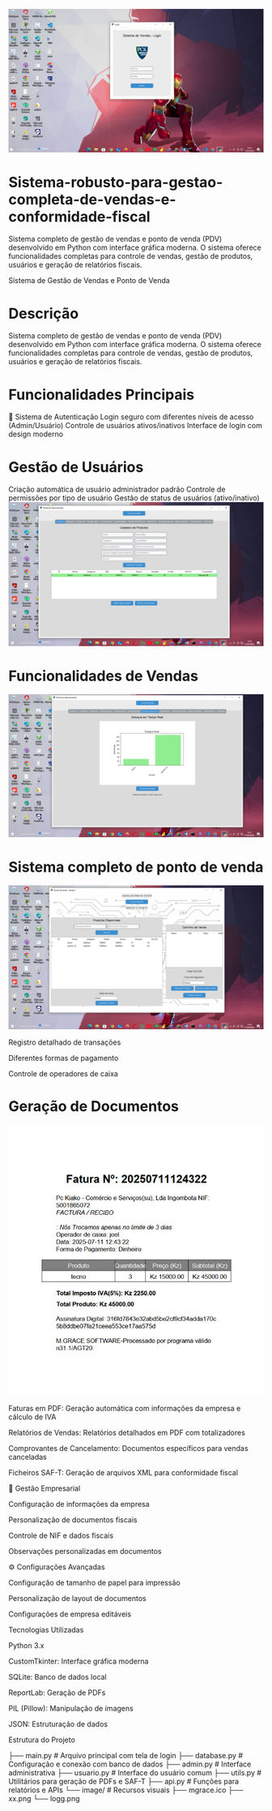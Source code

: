 <!-- Uploading "1.PNG"... -->
![image alt](https://github.com/joelmbele-eng/Sistema-robusto-para-gestao-completa-de-vendas-e-conformidade-fiscal/blob/5b791d007da5213b5627170b58667b81b8b728ea/1.PNG)
# Sistema-robusto-para-gestao-completa-de-vendas-e-conformidade-fiscal
Sistema completo de gestão de vendas e ponto de venda (PDV) desenvolvido em Python com interface gráfica moderna. O sistema oferece funcionalidades completas para controle de vendas, gestão de produtos, usuários e geração de relatórios fiscais.

Sistema de Gestão de Vendas e Ponto de Venda
# Descrição
Sistema completo de gestão de vendas e ponto de venda (PDV) desenvolvido em Python com interface gráfica moderna. O sistema oferece funcionalidades completas para controle de vendas, gestão de produtos, usuários e geração de relatórios fiscais.

# Funcionalidades Principais

🔐 Sistema de Autenticação
Login seguro com diferentes níveis de acesso (Admin/Usuário)
Controle de usuários ativos/inativos
Interface de login com design moderno

 # Gestão de Usuários

Criação automática de usuário administrador padrão
Controle de permissões por tipo de usuário
Gestão de status de usuários (ativo/inativo)
![image alt](https://github.com/joelmbele-eng/Sistema-robusto-para-gestao-completa-de-vendas-e-conformidade-fiscal/blob/6f637e5619150603d75ee2bff8cbf875fc34cef9/2.PNG)
 # Funcionalidades de Vendas
![image alt](https://github.com/joelmbele-eng/Sistema-robusto-para-gestao-completa-de-vendas-e-conformidade-fiscal/blob/aa87f380bcf6acfbf713960f549a4935869809f9/3.PNG)

# Sistema completo de ponto de venda
![image alt](https://github.com/joelmbele-eng/Sistema-robusto-para-gestao-completa-de-vendas-e-conformidade-fiscal/blob/c404f782dac1a6bcf5dfc6d6879ff8694f2d929a/5.PNG)

Registro detalhado de transações

Diferentes formas de pagamento

Controle de operadores de caixa

# Geração de Documentos
![image alt](https://github.com/joelmbele-eng/Sistema-robusto-para-gestao-completa-de-vendas-e-conformidade-fiscal/blob/8a976a73c5e1930a44f2acfe2459de6f80facc77/6.PNG)

Faturas em PDF: Geração automática com informações da empresa e cálculo de IVA

Relatórios de Vendas: Relatórios detalhados em PDF com totalizadores

Comprovantes de Cancelamento: Documentos específicos para vendas canceladas

Ficheiros SAF-T: Geração de arquivos XML para conformidade fiscal

🏢 Gestão Empresarial

Configuração de informações da empresa

Personalização de documentos fiscais

Controle de NIF e dados fiscais

Observações personalizadas em documentos

⚙️ Configurações Avançadas

Configuração de tamanho de papel para impressão

Personalização de layout de documentos

Configurações de empresa editáveis

Tecnologias Utilizadas

Python 3.x

CustomTkinter: Interface gráfica moderna

SQLite: Banco de dados local

ReportLab: Geração de PDFs

PIL (Pillow): Manipulação de imagens

JSON: Estruturação de dados

Estrutura do Projeto

├── main.py          # Arquivo principal com tela de login
├── database.py      # Configuração e conexão com banco de dados
├── admin.py         # Interface administrativa
├── usuario.py       # Interface do usuário comum
├── utils.py         # Utilitários para geração de PDFs e SAF-T
├── api.py          # Funções para relatórios e APIs
└── image/          # Recursos visuais
    ├── mgrace.ico
    ├── xx.png
    └── logg.png
